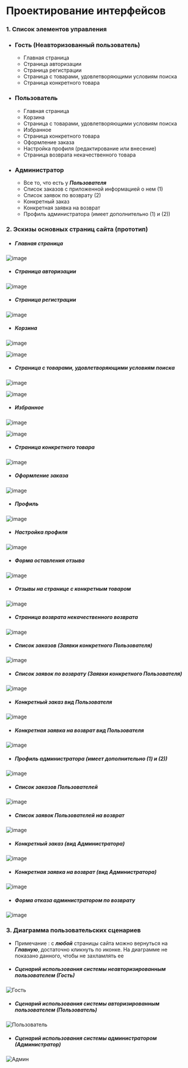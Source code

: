 # Проектирование интерфейсов
### 1. Список элементов управления

* ### Гость (Неавторизованный пользователь)
    * Главная страница
    * Страница авторизации
    * Страница регистрации
    * Страница с товарами, удовлетворяющими условиям поиска
    * Страница конкретного товара

* ### Пользователь
    * Главная страница
    * Корзина
    * Страница с товарами, удовлетворяющими условиям поиска
    * Избранное
    * Страница конкретного товара
    * Оформление заказа
    * Настройка профиля (редактирование или внесение)
    * Страница возврата некачественного товара

* ### Администратор
    *  Все то, что есть у ***Пользователя***
    *  Список заказов с приложенной информацией о нем (1)
    *  Список заявок по возврату (2)
    *  Конкретный заказ
    *  Конкретная заявка на возврат
    *  Профиль администратора (имеет дополнительно (1) и (2))

### 2. Эскизы основных страниц сайта (прототип)
* ##### Главная страница
![image](https://user-images.githubusercontent.com/58702589/144573182-b08ac1fc-242a-470e-9266-f7bdec49cfbc.png)

* ##### Страница авторизации
![image](https://user-images.githubusercontent.com/58702589/144573208-a145a9dc-4f56-446d-a5ee-d21d28fd7f9b.png)

* ##### Страница регистрации
![image](https://user-images.githubusercontent.com/58702589/144573240-116c20a2-3b3a-4bb5-8102-48fe51969894.png)

* ##### Корзина
![image](https://user-images.githubusercontent.com/58702589/144573272-4b0e41a7-f6dc-46ca-9b64-76f64f5b0dd1.png)

![image](https://user-images.githubusercontent.com/58702589/144573310-c2e9cd33-67b3-44ff-a4a3-85aa0bffe0d9.png)

* ##### Страница с товарами, удовлетворяющими условиям поиска
![image](https://user-images.githubusercontent.com/58702589/144573350-7f5c3d78-b776-457f-b296-2286edf9d5aa.png)

![image](https://user-images.githubusercontent.com/58702589/144573383-2ec0f05a-6322-4be4-892e-ef6b6293c093.png)

* ##### Избранное
![image](https://user-images.githubusercontent.com/58702589/144573417-60219fee-d460-445e-a414-4536b1c13948.png)

![image](https://user-images.githubusercontent.com/58702589/144573450-5a527065-096b-4f04-810c-7747b1c6235d.png)

* ##### Страница конкретного товара
![image](https://user-images.githubusercontent.com/58702589/144573502-6ce17d15-43d1-4df9-9537-62aab4b04f3f.png)

* ##### Оформление заказа
![image](https://user-images.githubusercontent.com/58702589/144603881-d451ab86-2fd6-4cad-a7e5-58aad97430cb.png)

* ##### Профиль
![image](https://user-images.githubusercontent.com/58702589/144604754-85c217bd-e3cc-4c29-93ac-29f19b16a8b3.png)

* ##### Настройка профиля
![image](https://user-images.githubusercontent.com/58702589/144650310-5ba3426c-f1a7-499c-8e57-ff793a58ddc4.png)

* ##### Форма оставления отзыва
![image](https://user-images.githubusercontent.com/58702589/144653533-223a71af-eb0b-40f0-a4b8-258c2b7d2693.png)

* ##### Отзывы на странице с конкретным товаром
![image](https://user-images.githubusercontent.com/58702589/144653493-bee870fb-d705-469a-9385-ac0f7fdfac9a.png)

* ##### Страница возврата некачественного возврата
![image](https://user-images.githubusercontent.com/58702589/144604192-65da0dc2-bb04-4a08-9e26-cdad2b6e91fa.png)

* ##### Список заказов (Заявки конкретного **Пользователя**)
![image](https://user-images.githubusercontent.com/58702589/144653891-1482023a-15aa-4170-ad95-7f8273401d1b.png)

* ##### Список заявок по возврату (Заявки конкретного **Пользователя**)
![image](https://user-images.githubusercontent.com/58702589/144654358-1502befc-2af7-473c-bb9d-a9dc8ad9f1b2.png)

* ##### Конкретный заказ вид **Пользователя**
![image](https://user-images.githubusercontent.com/58702589/144654293-bba9ccea-4a16-4ec5-a885-00be24b25028.png)

* ##### Конкретная заявка на возврат вид **Пользователя**
![image](https://user-images.githubusercontent.com/58702589/144607215-8945e141-5e3b-459b-a42a-28b59c43b5f3.png)

* ##### Профиль администратора (имеет дополнительно (1) и (2))
![image](https://user-images.githubusercontent.com/58702589/144657461-de26910f-a4f6-4603-b83d-a2d6814a20d0.png)

* ##### Список заказов **Пользователей**
![image](https://user-images.githubusercontent.com/58702589/144607416-b78b67fb-4079-491e-8c47-66c75e6d1b80.png)

* ##### Список заявок **Пользователей** на возврат
![image](https://user-images.githubusercontent.com/58702589/144607618-0669c845-964b-4a0b-8668-d1363f4d5a4c.png)

* ##### Конкретный заказ (вид Администратора)
![image](https://user-images.githubusercontent.com/58702589/144609778-8caf0ff1-a852-4b62-a3dc-fbcaae562605.png)

* ##### Конкретная заявка на возврат (вид Администратора)
![image](https://user-images.githubusercontent.com/58702589/144659169-938bfed8-483f-4d0c-a599-01264692e134.png)

* ##### Форма отказа администратором по возврату
![image](https://user-images.githubusercontent.com/58702589/144659840-9501ba9c-46ae-49e4-9ca2-7364c3d602e5.png)


### 3. Диаграмма пользовательских сценариев

*  Примечание : с ***любой*** страницы сайта можно вернуться на ***Главную***, достаточно кликнуть по иконке. На диаграмме не показано данного, чтобы не захламлять ее

* ##### Сценарий использования системы неавторизированным пользователем (**Гость**)
![Гость](https://user-images.githubusercontent.com/58702589/144587197-14b08c86-5da9-4a0c-a458-bfd0bba8ba23.png)

* ##### Сценарий использования системы авторизированным пользователем (**Пользователь**)
![Пользователь](https://user-images.githubusercontent.com/58702589/144651078-54664ad3-ec50-420d-bd70-375792bb2a7b.png)

* ##### Сценарий использования системы администратором (**Администратор**)
![Админ](https://user-images.githubusercontent.com/58702589/144603584-417954e2-82d6-47d5-ba7d-cdee00cbcd21.png)
